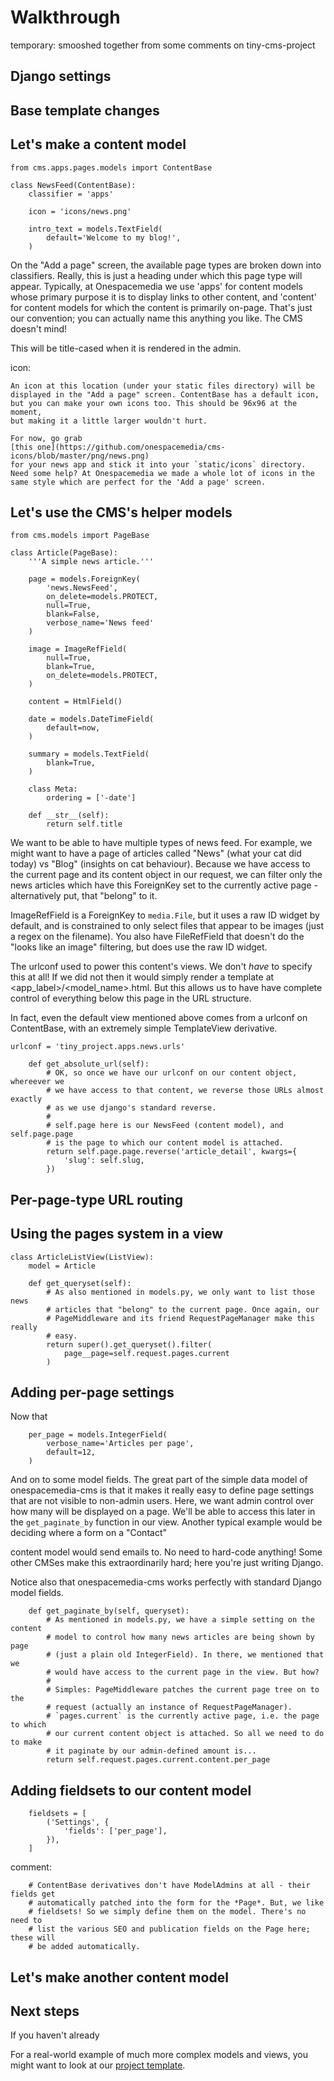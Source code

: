 # Walkthrough

temporary: smooshed together from some comments on tiny-cms-project

## Django settings

## Base template changes

## Let's make a content model

```
from cms.apps.pages.models import ContentBase

class NewsFeed(ContentBase):
    classifier = 'apps'

    icon = 'icons/news.png'

    intro_text = models.TextField(
        default='Welcome to my blog!',
    )
```

On the "Add a page" screen, the available page types are broken down into classifiers.
Really, this is just a heading under which this page type will appear.
Typically, at Onespacemedia we use 'apps' for content models whose primary purpose it is to display links to other content, and 'content' for content models for which the content is primarily on-page.
That's just our convention; you can actually name this anything you like. The CMS doesn't mind!

This will be title-cased when it is rendered in the admin.

icon:

```
An icon at this location (under your static files directory) will be
displayed in the "Add a page" screen. ContentBase has a default icon,
but you can make your own icons too. This should be 96x96 at the moment,
but making it a little larger wouldn't hurt.

For now, go grab
[this one](https://github.com/onespacemedia/cms-icons/blob/master/png/news.png)
for your news app and stick it into your `static/icons` directory.
Need some help? At Onespacemedia we made a whole lot of icons in the
same style which are perfect for the 'Add a page' screen.
```


## Let's use the CMS's helper models

```
from cms.models import PageBase
```

```
class Article(PageBase):
    '''A simple news article.'''

    page = models.ForeignKey(
        'news.NewsFeed',
        on_delete=models.PROTECT,
        null=True,
        blank=False,
        verbose_name='News feed'
    )

    image = ImageRefField(
        null=True,
        blank=True,
        on_delete=models.PROTECT,
    )

    content = HtmlField()

    date = models.DateTimeField(
        default=now,
    )

    summary = models.TextField(
        blank=True,
    )

    class Meta:
        ordering = ['-date']

    def __str__(self):
        return self.title
```



We want to be able to have multiple types of news feed. For example,
we might want to have a page of articles called "News" (what your cat
did today) vs "Blog" (insights on cat behaviour). Because we have access
to the current page and its content object in our request, we can filter
only the news articles which have this ForeignKey set to the currently
active page - alternatively put, that "belong" to it.



ImageRefField is a ForeignKey to `media.File`, but it uses a raw ID
widget by default, and is constrained to only select files that appear
to be images (just a regex on the filename). You also have FileRefField
that doesn't do the "looks like an image" filtering, but does use the
raw ID widget.

The urlconf used to power this content's views. We don't *have* to
specify this at all! If we did not then it would simply render a
template at <app_label>/<model_name>.html. But this allows us to have
have complete control of everything below this page in the URL
structure.

In fact, even the default view mentioned above comes from a urlconf on
ContentBase, with an extremely simple TemplateView derivative.


```
urlconf = 'tiny_project.apps.news.urls'
```

```
    def get_absolute_url(self):
        # OK, so once we have our urlconf on our content object, whereever we
        # we have access to that content, we reverse those URLs almost exactly
        # as we use django's standard reverse.
        #
        # self.page here is our NewsFeed (content model), and self.page.page
        # is the page to which our content model is attached.
        return self.page.page.reverse('article_detail', kwargs={
            'slug': self.slug,
        })
```

## Per-page-type URL routing

## Using the pages system in a view

```
class ArticleListView(ListView):
    model = Article

    def get_queryset(self):
        # As also mentioned in models.py, we only want to list those news
        # articles that "belong" to the current page. Once again, our
        # PageMiddleware and its friend RequestPageManager make this really
        # easy.
        return super().get_queryset().filter(
            page__page=self.request.pages.current
        )
```

## Adding per-page settings

Now that

```
    per_page = models.IntegerField(
        verbose_name='Articles per page',
        default=12,
    )
```

And on to some model fields.
The great part of the simple data model of onespacemedia-cms is that it makes it really easy to define page settings that are not visible to non-admin users.
Here, we want admin
control over how many will be displayed on a page. We'll be able to
access this later in the `get_paginate_by` function in our view.
Another typical example would be deciding where a form on a "Contact"

content model would send emails to. No need to hard-code anything! Some
other CMSes make this extraordinarily hard; here you're just writing
Django.

Notice also that onespacemedia-cms works perfectly with standard Django model fields.


```
    def get_paginate_by(self, queryset):
        # As mentioned in models.py, we have a simple setting on the content
        # model to control how many news articles are being shown by page
        # (just a plain old IntegerField). In there, we mentioned that we
        # would have access to the current page in the view. But how?
        #
        # Simples: PageMiddleware patches the current page tree on to the
        # request (actually an instance of RequestPageManager).
        # `pages.current` is the currently active page, i.e. the page to which
        # our current content object is attached. So all we need to do to make
        # it paginate by our admin-defined amount is...
        return self.request.pages.current.content.per_page

```
## Adding fieldsets to our content model

```
    fieldsets = [
        ('Settings', {
            'fields': ['per_page'],
        }),
    ]
```

comment:
```
    # ContentBase derivatives don't have ModelAdmins at all - their fields get
    # automatically patched into the form for the *Page*. But, we like
    # fieldsets! So we simply define them on the model. There's no need to
    # list the various SEO and publication fields on the Page here; these will
    # be added automatically.
```

## Let's make another content model

## Next steps

If you haven't already

For a real-world example of much more complex models and views, you might want to look at our [project template](https://github.com/onespacmedia/project-template).
